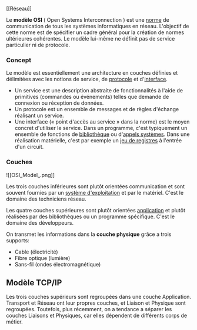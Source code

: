 [[Réseau]]

Le **modèle OSI** ( Open Systems Interconnection ) est une [norme](https://fr.wikipedia.org/wiki/Norme_et_standard_techniques "Norme et standard techniques") de communication de tous les systèmes informatiques en réseau. L'objectif de cette norme est de spécifier un cadre général pour la création de normes ultérieures cohérentes. Le modèle lui-même ne définit pas de service particulier ni de protocole.

### Concept

Le modèle est essentiellement une architecture en couches définies et délimitées avec les notions de service, de [protocole](https://fr.wikipedia.org/wiki/Protocole_de_communication "Protocole de communication") et d'[interface](https://fr.wikipedia.org/wiki/Interface_\(informatique\) "Interface (informatique)").

- Un service est une description abstraite de fonctionnalités à l'aide de primitives (commandes ou événements) telles que demande de connexion ou réception de données.
- Un protocole est un ensemble de messages et de règles d'échange réalisant un service.
- Une interface (« point d'accès au service » dans la norme) est le moyen concret d'utiliser le service. Dans un programme, c'est typiquement un ensemble de fonctions de [bibliothèque](https://fr.wikipedia.org/wiki/Biblioth%C3%A8que_logicielle "Bibliothèque logicielle") ou d'[appels systèmes](https://fr.wikipedia.org/wiki/Appel_syst%C3%A8me "Appel système"). Dans une réalisation matérielle, c'est par exemple un [jeu de registres](https://fr.wikipedia.org/wiki/Registre_de_processeur "Registre de processeur") à l'entrée d'un circuit.


### Couches


![[OSI_Model_.png]]

Les trois couches inférieures sont plutôt orientées communication et sont souvent fournies par un [système d'exploitation](https://fr.wikipedia.org/wiki/Syst%C3%A8me_d%27exploitation "Système d'exploitation") et par le matériel. C'est le domaine des techniciens réseau.

Les quatre couches supérieures sont plutôt orientées [application](https://fr.wikipedia.org/wiki/Application_\(informatique\) "Application (informatique)") et plutôt réalisées par des bibliothèques ou un programme spécifique. C'est le domaine des développeurs.

On  transmet les informations dans la **couche physique** grâce a trois supports: 
- Cable (électricité)
- Fibre optique (lumière)
- Sans-fil (ondes électromagnétique)

## Modèle TCP/IP

Les trois couches supérieurs sont regroupées dans une couche Application. Transport et Réseau ont leur propres couches, et Liaison et Physique sont regroupées. Toutefois, plus récemment, on a tendance a séparer les couches Liaisons et Physiques, car elles dépendent de différents corps de métier.

